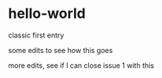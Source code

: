 # hello-world
classic first entry

some edits to see how this goes

more edits, see if I can close issue 1 with this
